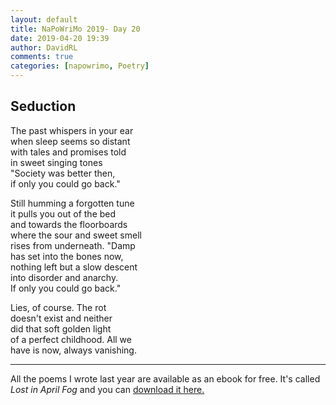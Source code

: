 ```yaml
---  
layout: default  
title: NaPoWriMo 2019- Day 20  
date: 2019-04-20 19:39  
author: DavidRL  
comments: true  
categories: [napowrimo, Poetry]  
---  
```

<!-- wp:heading -->  
<h2>Seduction</h2>  
<!-- /wp:heading -->  

<!-- wp:paragraph -->  
<p>The past whispers in your ear<br /> when sleep seems so distant<br /> with tales and promises told<br /> in sweet singing tones<br /> "Society was better then,<br /> if only you could go back."</p>  
<!-- /wp:paragraph -->  

<!-- wp:paragraph -->  
<p>Still humming a forgotten tune<br /> it pulls you out of the bed<br /> and towards the floorboards<br /> where the sour and sweet smell<br /> rises from underneath. "Damp<br /> has set into the bones now,<br /> nothing left but a slow descent<br /> into disorder and anarchy.<br /> If only you could go back."</p>  
<!-- /wp:paragraph -->  

<!-- wp:paragraph -->  
<p>Lies, of course. The rot<br />  
doesn't exist and neither<br />  
did that soft golden light<br />  
of a perfect childhood. All we <br />  
have is now, always vanishing.</p>  
<!-- /wp:paragraph -->  
<hr>
<p>All the poems I wrote last year are available as an ebook for free. It's called <em>Lost in April Fog </em>and you can <a href="/aprilfog/">download it here. </a></p>  
